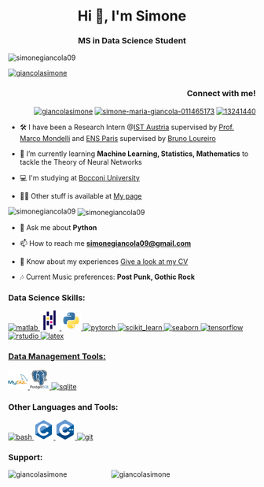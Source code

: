 <h1 align="center">Hi 👋, I'm Simone</h1>
<h3 align="center">MS in Data Science Student</h3>

<p align="left"> <img src="https://komarev.com/ghpvc/?username=simonegiancola09&label=Profile%20views&color=0e75b6&style=flat" alt="simonegiancola09" /> </p>

<p align="left"> <a href="https://twitter.com/giancolasimone" target="blank"><img src="https://img.shields.io/twitter/follow/giancolasimone?logo=twitter&style=for-the-badge" alt="giancolasimone" /></a> </p>
<h3 align="right">Connect with me!</h3>
<p align="right">
<a href="https://twitter.com/giancolasimone" target="blank"><img align="center" src="https://raw.githubusercontent.com/rahuldkjain/github-profile-readme-generator/master/src/images/icons/Social/twitter.svg" alt="giancolasimone" height="30" width="40" /></a>
<a href="https://linkedin.com/in/simone-maria-giancola-011465173" target="blank"><img align="center" src="https://raw.githubusercontent.com/rahuldkjain/github-profile-readme-generator/master/src/images/icons/Social/linked-in-alt.svg" alt="simone-maria-giancola-011465173" height="30" width="40" /></a>
<a href="https://stackoverflow.com/users/13241440" target="blank"><img align="center" src="https://raw.githubusercontent.com/rahuldkjain/github-profile-readme-generator/master/src/images/icons/Social/stack-overflow.svg" alt="13241440" height="30" width="40" /></a>
</p>

- 🛠 I have been a Research Intern @[IST Austria](https://ista.ac.at/de/home/) supervised by [Prof. Marco Mondelli](http://marcomondelli.com/) and [ENS Paris](https://www.ens.psl.eu/en) supervised by [Bruno Loureiro](https://brloureiro.github.io/)

- 🌱 I’m currently learning **Machine Learning, Statistics, Mathematics** to tackle the Theory of Neural Networks

- 💻 I'm studying at [Bocconi University](https://www.unibocconi.eu/wps/wcm/connect/bocconi/sitopubblico_en/navigation+tree/home/)

- 👨‍💻 Other stuff is available at [My page](https://simonegiancola09.github.io)

<p><img align="left" src="https://github-readme-stats.vercel.app/api/top-langs?username=simonegiancola09&show_icons=true&locale=en&layout=compact" alt="simonegiancola09" /></p>

<p>&nbsp;<img align="center" src="https://github-readme-stats.vercel.app/api?username=simonegiancola09&show_icons=true&locale=en" alt="simonegiancola09" /></p>

- 💬 Ask me about **Python**

- 📫 How to reach me **simonegiancola09@gmail.com**

- 📄 Know about my experiences [Give a look at my CV](https://simonegiancola09.github.io/cv/)

- 🎶 Current Music preferences: **Post Punk, Gothic Rock**

<h3 align="left">Data Science Skills:</h3>
<p align="left"><a href="https://www.mathworks.com/" target="_blank" rel="noreferrer"> <img src="https://upload.wikimedia.org/wikipedia/commons/2/21/Matlab_Logo.png" alt="matlab" width="40" height="40"/> </a><a href="https://pandas.pydata.org/" target="_blank" rel="noreferrer"> <img src="https://raw.githubusercontent.com/devicons/devicon/2ae2a900d2f041da66e950e4d48052658d850630/icons/pandas/pandas-original.svg" alt="pandas" width="40" height="40"/> </a>  <a href="https://www.python.org" target="_blank" rel="noreferrer"> <img src="https://raw.githubusercontent.com/devicons/devicon/master/icons/python/python-original.svg" alt="python" width="40" height="40"/> </a> <a href="https://pytorch.org/" target="_blank" rel="noreferrer"> <img src="https://www.vectorlogo.zone/logos/pytorch/pytorch-icon.svg" alt="pytorch" width="40" height="40"/> </a> <a href="https://scikit-learn.org/" target="_blank" rel="noreferrer"> <img src="https://upload.wikimedia.org/wikipedia/commons/0/05/Scikit_learn_logo_small.svg" alt="scikit_learn" width="40" height="40"/> </a> <a href="https://seaborn.pydata.org/" target="_blank" rel="noreferrer"> <img src="https://seaborn.pydata.org/_images/logo-mark-lightbg.svg" alt="seaborn" width="40" height="40"/> </a> <a href="https://www.tensorflow.org" target="_blank" rel="noreferrer"> <img src="https://www.vectorlogo.zone/logos/tensorflow/tensorflow-icon.svg" alt="tensorflow" width="40" height="40"/> </a>
<a href="https://www.rstudio.com/" target="_blank" rel="noreferrer"><img src="https://www.rstudio.com/wp-content/uploads/2018/10/RStudio-Logo-white.svg" alt="rstudio" width="90" heigth="90">  </a> 
<a href="https://www.latex-project.org/" target="_blank" rel="noreferrer"><img src="https://upload.wikimedia.org/wikipedia/commons/4/45/LaTeX_project_logo_bird.svg" alt="latex" width="100" height="40"> </p>
<h3 align="left">Data Management Tools:</h3>
<p align="left">  <a href="https://www.mysql.com/" target="_blank" rel="noreferrer"> <img src="https://raw.githubusercontent.com/devicons/devicon/master/icons/mysql/mysql-original-wordmark.svg" alt="mysql" width="40" height="40"/> </a> 
<a href="https://www.postgresql.org" target="_blank" rel="noreferrer"> <img src="https://raw.githubusercontent.com/devicons/devicon/master/icons/postgresql/postgresql-original-wordmark.svg" alt="postgresql" width="40" height="40"/> </a>
<a href="https://www.sqlite.org/" target="_blank" rel="noreferrer"> <img src="https://www.vectorlogo.zone/logos/sqlite/sqlite-icon.svg" alt="sqlite" width="40" height="40"/> </a> </p>
<h3 align="left">Other Languages and Tools:</h3>
<p align="left"> <a href="https://www.gnu.org/software/bash/" target="_blank" rel="noreferrer"> <img src="https://www.vectorlogo.zone/logos/gnu_bash/gnu_bash-icon.svg" alt="bash" width="40" height="40"/> </a> <a href="https://www.cprogramming.com/" target="_blank" rel="noreferrer"> <img src="https://raw.githubusercontent.com/devicons/devicon/master/icons/c/c-original.svg" alt="c" width="40" height="40"/> </a> <a href="https://www.w3schools.com/cpp/" target="_blank" rel="noreferrer"> <img src="https://raw.githubusercontent.com/devicons/devicon/master/icons/cplusplus/cplusplus-original.svg" alt="cplusplus" width="40" height="40"/> </a> <a href="https://git-scm.com/" target="_blank" rel="noreferrer"> <img src="https://www.vectorlogo.zone/logos/git-scm/git-scm-icon.svg" alt="git" width="40" height="40"/> </a>  </p>

<h3 align="left">Support:</h3>
<p><a href="https://www.buymeacoffee.com/giancolasimone"> <img align="left" src="https://cdn.buymeacoffee.com/buttons/v2/default-yellow.png" height="50" width="210" alt="giancolasimone" /></a><a href="https://ko-fi.com/giancolasimone"> <img align="left" src="https://cdn.ko-fi.com/cdn/kofi3.png?v=3" height="50" width="210" alt="giancolasimone" /></a></p><br><br> 


